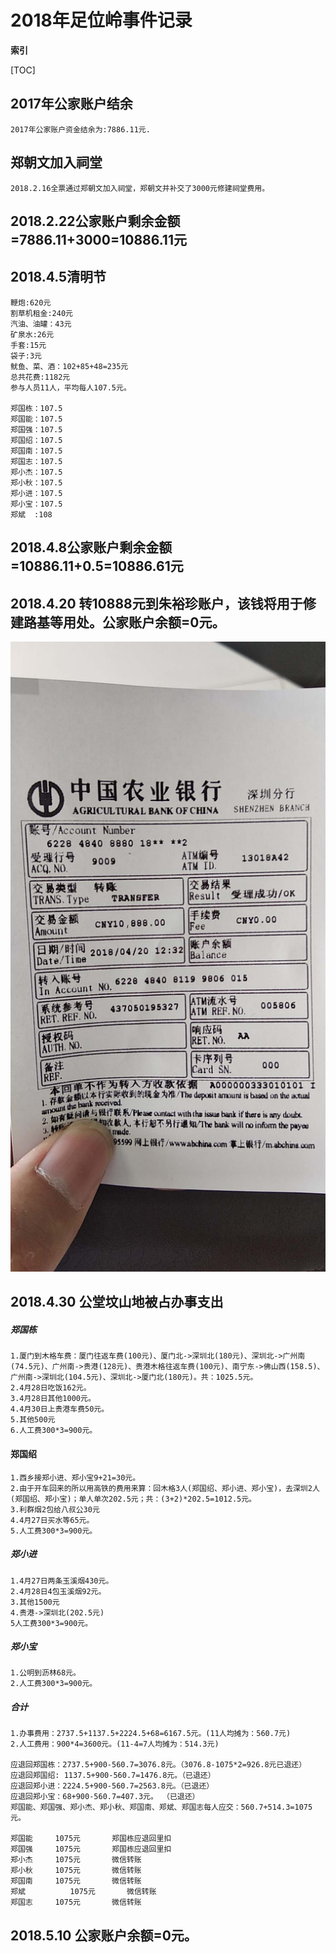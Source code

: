 # 2018年足位岭事件记录

**索引**

[TOC]
## 2017年公家账户结余
	2017年公家账户资金结余为:7886.11元.
## 郑朝文加入祠堂
	2018.2.16全票通过郑朝文加入祠堂，郑朝文并补交了3000元修建祠堂费用。
## 2018.2.22公家账户剩余金额=7886.11+3000=10886.11元
## 2018.4.5清明节
	鞭炮:620元
	割草机租金:240元
	汽油、油罐：43元
	矿泉水:26元
	手套:15元
	袋子:3元
	鱿鱼、菜、酒：102+85+48=235元
	总共花费:1182元
	参与人员11人，平均每人107.5元。

	郑国栋：107.5
	郑国能：107.5
	郑国强：107.5
	郑国绍：107.5
	郑国南：107.5
	郑国志：107.5
	郑小杰：107.5
	郑小秋：107.5
	郑小进：107.5
	郑小宝：107.5
	郑斌  :108
## 2018.4.8公家账户剩余金额=10886.11+0.5=10886.61元
## 2018.4.20 转10888元到朱裕珍账户，该钱将用于修建路基等用处。公家账户余额=0元。
![](pic/141995606949956367.jpg)
## 2018.4.30 公堂坟山地被占办事支出
##### 郑国栋
	1.厦门到木格车费：厦门往返车费(100元)、厦门北->深圳北(180元)、深圳北->广州南(74.5元)、广州南->贵港(128元)、贵港木格往返车费(100元)、南宁东->佛山西(158.5)、广州南->深圳北(104.5元)、深圳北->厦门北(180元)。共：1025.5元。
	2.4月28日吃饭162元。
	3.4月28日其他1000元。
	4.4月30日上贵港车费50元。
	5.其他500元
	6.人工费300*3=900元。
#### 郑国绍
	1.西乡接郑小进、郑小宝9+21=30元。
	2.由于开车回来的所以用高铁的费用来算：回木格3人(郑国绍、郑小进、郑小宝)，去深圳2人(郑国绍、郑小宝)；单人单次202.5元；共：(3+2)*202.5=1012.5元。
	3.利群烟2包给八叔公30元
	4.4月27日买水等65元。
	5.人工费300*3=900元。
##### 郑小进
	1.4月27日两条玉溪烟430元。
	2.4月28日4包玉溪烟92元。
	3.其他1500元
	4.贵港->深圳北(202.5元)
	5人工费300*3=900元。
##### 郑小宝
	1.公明到沥林68元。
	2.人工费300*3=900元。
##### 合计
	1.办事费用：2737.5+1137.5+2224.5+68=6167.5元。(11人均摊为：560.7元)
	2.人工费用：900*4=3600元。(11-4=7人均摊为：514.3元)
	
    应退回郑国栋：2737.5+900-560.7=3076.8元。（3076.8-1075*2=926.8元已退还）
    应退回郑国绍: 1137.5+900-560.7=1476.8元。（已退还）
    应退回郑小进：2224.5+900-560.7=2563.8元。（已退还）
    应退回郑小宝：68+900-560.7=407.3元。	（已退还）
    郑国能、郑国强、郑小杰、郑小秋、郑国南、郑斌、郑国志每人应交：560.7+514.3=1075元。

    郑国能		1075元		郑国栋应退回里扣
	郑国强		1075元		郑国栋应退回里扣
	郑小杰		1075元		微信转账
	郑小秋		1075元		微信转账
	郑国南		1075元		微信转账
	郑斌  		1075元		微信转账
	郑国志		1075元		微信转账

## 2018.5.10 公家账户余额=0元。